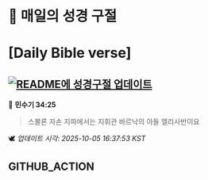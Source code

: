 # 🙏 매일의 성경 구절
# [Daily Bible verse]
## [![README에 성경구절 업데이트](https://github.com/DONGSUKA/first_test/actions/workflows/update-readme-bible.yml/badge.svg)](https://github.com/DONGSUKA/first_test/actions/workflows/update-readme-bible.yml)
<!-- START_BIBLE_VERSE -->
📖 **민수기 34:25**
> 스불론 자손 지파에서는 지휘관 바르낙의 아들 엘리사반이요

🕊️ _업데이트 시각: 2025-10-05 16:37:53 KST_
  <!-- END_BIBLE_VERSE -->
## GITHUB_ACTION
